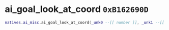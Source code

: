 # ai_goal_look_at_coord `0xB162690D`

```lua
natives.ai_misc.ai_goal_look_at_coord(_unk0 --[[ number ]], _unk1 --[[ number ]], _unk2 --[[ number ]], _unk3 --[[ number ]], _unk4 --[[ number ]], _unk5 --[[ number ]])
```